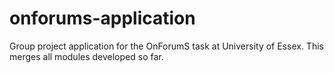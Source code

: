 # onforums-application
Group project application for the OnForumS task at University of Essex. This merges all modules developed so far.
